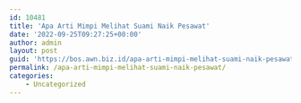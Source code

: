 ```yaml
---
id: 10481
title: 'Apa Arti Mimpi Melihat Suami Naik Pesawat'
date: '2022-09-25T09:27:25+00:00'
author: admin
layout: post
guid: 'https://bos.awn.biz.id/apa-arti-mimpi-melihat-suami-naik-pesawat/'
permalink: /apa-arti-mimpi-melihat-suami-naik-pesawat/
categories:
    - Uncategorized
---
```


